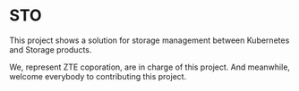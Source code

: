 # STO

This project shows a solution for storage management between Kubernetes and Storage products.

We, represent ZTE coporation, are in charge of this project. And meanwhile, welcome everybody to contributing this project.
